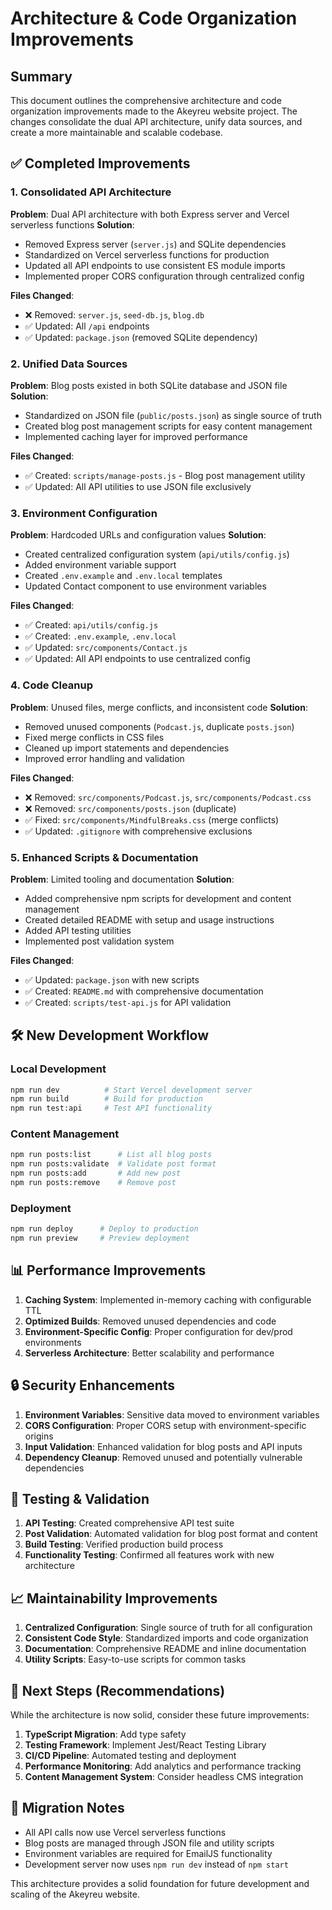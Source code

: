 # Architecture & Code Organization Improvements

## Summary

This document outlines the comprehensive architecture and code organization improvements made to the Akeyreu website project. The changes consolidate the dual API architecture, unify data sources, and create a more maintainable and scalable codebase.

## ✅ Completed Improvements

### 1. Consolidated API Architecture
**Problem**: Dual API architecture with both Express server and Vercel serverless functions
**Solution**: 
- Removed Express server (`server.js`) and SQLite dependencies
- Standardized on Vercel serverless functions for production
- Updated all API endpoints to use consistent ES module imports
- Implemented proper CORS configuration through centralized config

**Files Changed**:
- ❌ Removed: `server.js`, `seed-db.js`, `blog.db`
- ✅ Updated: All `/api` endpoints
- ✅ Updated: `package.json` (removed SQLite dependency)

### 2. Unified Data Sources
**Problem**: Blog posts existed in both SQLite database and JSON file
**Solution**:
- Standardized on JSON file (`public/posts.json`) as single source of truth
- Created blog post management scripts for easy content management
- Implemented caching layer for improved performance

**Files Changed**:
- ✅ Created: `scripts/manage-posts.js` - Blog post management utility
- ✅ Updated: All API utilities to use JSON file exclusively

### 3. Environment Configuration
**Problem**: Hardcoded URLs and configuration values
**Solution**:
- Created centralized configuration system (`api/utils/config.js`)
- Added environment variable support
- Created `.env.example` and `.env.local` templates
- Updated Contact component to use environment variables

**Files Changed**:
- ✅ Created: `api/utils/config.js`
- ✅ Created: `.env.example`, `.env.local`
- ✅ Updated: `src/components/Contact.js`
- ✅ Updated: All API endpoints to use centralized config

### 4. Code Cleanup
**Problem**: Unused files, merge conflicts, and inconsistent code
**Solution**:
- Removed unused components (`Podcast.js`, duplicate `posts.json`)
- Fixed merge conflicts in CSS files
- Cleaned up import statements and dependencies
- Improved error handling and validation

**Files Changed**:
- ❌ Removed: `src/components/Podcast.js`, `src/components/Podcast.css`
- ❌ Removed: `src/components/posts.json` (duplicate)
- ✅ Fixed: `src/components/MindfulBreaks.css` (merge conflicts)
- ✅ Updated: `.gitignore` with comprehensive exclusions

### 5. Enhanced Scripts & Documentation
**Problem**: Limited tooling and documentation
**Solution**:
- Added comprehensive npm scripts for development and content management
- Created detailed README with setup and usage instructions
- Added API testing utilities
- Implemented post validation system

**Files Changed**:
- ✅ Updated: `package.json` with new scripts
- ✅ Created: `README.md` with comprehensive documentation
- ✅ Created: `scripts/test-api.js` for API validation

## 🛠️ New Development Workflow

### Local Development
```bash
npm run dev          # Start Vercel development server
npm run build        # Build for production
npm run test:api     # Test API functionality
```

### Content Management
```bash
npm run posts:list      # List all blog posts
npm run posts:validate  # Validate post format
npm run posts:add       # Add new post
npm run posts:remove    # Remove post
```

### Deployment
```bash
npm run deploy      # Deploy to production
npm run preview     # Preview deployment
```

## 📊 Performance Improvements

1. **Caching System**: Implemented in-memory caching with configurable TTL
2. **Optimized Builds**: Removed unused dependencies and code
3. **Environment-Specific Config**: Proper configuration for dev/prod environments
4. **Serverless Architecture**: Better scalability and performance

## 🔒 Security Enhancements

1. **Environment Variables**: Sensitive data moved to environment variables
2. **CORS Configuration**: Proper CORS setup with environment-specific origins
3. **Input Validation**: Enhanced validation for blog posts and API inputs
4. **Dependency Cleanup**: Removed unused and potentially vulnerable dependencies

## 🧪 Testing & Validation

1. **API Testing**: Created comprehensive API test suite
2. **Post Validation**: Automated validation for blog post format and content
3. **Build Testing**: Verified production build process
4. **Functionality Testing**: Confirmed all features work with new architecture

## 📈 Maintainability Improvements

1. **Centralized Configuration**: Single source of truth for all configuration
2. **Consistent Code Style**: Standardized imports and code organization
3. **Documentation**: Comprehensive README and inline documentation
4. **Utility Scripts**: Easy-to-use scripts for common tasks

## 🚀 Next Steps (Recommendations)

While the architecture is now solid, consider these future improvements:

1. **TypeScript Migration**: Add type safety
2. **Testing Framework**: Implement Jest/React Testing Library
3. **CI/CD Pipeline**: Automated testing and deployment
4. **Performance Monitoring**: Add analytics and performance tracking
5. **Content Management System**: Consider headless CMS integration

## 📝 Migration Notes

- All API calls now use Vercel serverless functions
- Blog posts are managed through JSON file and utility scripts
- Environment variables are required for EmailJS functionality
- Development server now uses `npm run dev` instead of `npm start`

This architecture provides a solid foundation for future development and scaling of the Akeyreu website.
